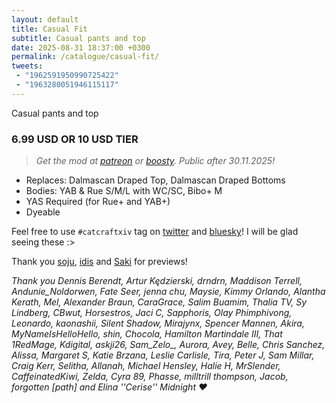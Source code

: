 ```yaml
---
layout: default
title: Casual Fit
subtitle: Casual pants and top
date: 2025-08-31 18:37:00 +0300
permalink: /catalogue/casual-fit/
tweets:
 - "1962591950990725422"
 - "1963280051946115117"
---
```

Casual pants and top

### 6.99 USD OR 10 USD TIER
> *Get the mod at [patreon] or [boosty]. Public after 30.11.2025!*

- Replaces: Dalmascan Draped Top, Dalmascan Draped Bottoms
- Bodies: YAB & Rue S/M/L with WC/SC, Bibo+ M
- YAS Required (for Rue+ and YAB+)
- Dyeable

Feel free to use `#catcraftxiv` tag on [twitter] and [bluesky]! I will be glad seeing these :>

Thank you [soju], [idis] and [Saki] for previews! 

*Thank you Dennis Berendt, Artur Kędzierski, drndrn, Maddison Terrell, Andunie_Noldorwen, Fate Seer, jenna chu, Maysie, Kimmy Orlando, Alantha Kerath, Mel, Alexander Braun, CaraGrace, Salim Buamim, Thalia TV, Sy Lindberg, CBwut, Horsestros, Jaci C, Sapphoris, Olay Phimphivong, Leonardo, kaonashii, Silent Shadow, Mirajynx, Spencer Mannen, Akira, MyNameIsHelloHello, shin, Chocola, Hamilton Martindale III, That 1RedMage, Kdigital, askji26, Sam_Zelo_, Aurora, Avey, Belle, Chris Sanchez, Alissa, Margaret S, Katie Brzana, Leslie Carlisle, Tira, Peter J, Sam Millar, Craig Kerr, Selitha, Allanah, Michael Hensley, Halie H, MrSlender, CaffeinatedKiwi, Zelda, Cyra 89, Phasse, milltrill thompson, Jacob, forgotten [path] and Elina ''Cerise'' Midnight ❤️*

[//]: # (Comments & links:)

[//]: # (Download links:)
[patreon]: https://www.patreon.com/posts/casual-fit-137874317
[boosty]: https://boosty.to/miaumori/posts/2fbde33c-e385-4956-bb50-5d73fb0e7a7a
[heliosphere]: /

[//]: # (Additional previews:)
[NSFW previews]: /

[//]: # (Links that same for all releases)
[//]: # (Lovely people <3)
[idis]: https://x.com/idisxiv
[Azzi]: https://x.com/AzziXiko
[Adra]: https://x.com/yourfav_vierelf
[haruhi]: https://x.com/haruhixiv
[Saki]: https://x.com/PhotosmithSaki
[Ellie]: https://x.com/Ellieffxiv
[Lehlei]: https://x.com/lehlei_xiv
[soju]: https://x.com/sewerskinky
[yunifer]: https://x.com/yunixiv
[Freia]: https://x.com/ForeverFreia
[Passion]: https://x.com/passiondarling

[//]: # (Social profiles:)
[twitter]: https://x.com/hashtag/catcraftxiv
[bluesky]: https://bsky.app/hashtag/catcraftxiv